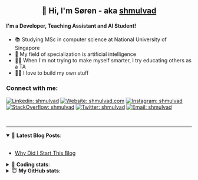 <h2 align="center">
	👋 Hi, I'm Søren - aka <a href="https://shmulvad.com">shmulvad</a>
</h2>

#### I'm a Developer, Teaching Assistant and AI Student!
- 📚 Studying MSc in computer science at National University of Singapore
- 🧠 My field of specialization is artificial intelligence
- 👨‍🏫 When I'm not trying to make myself smarter, I try educating others as a TA
- 👨‍💻 I love to build my own stuff

### Connect with me:

[![Linkedin: shmulvad](https://img.shields.io/badge/shmulvad-blue?style=flat&logo=Linkedin&logoColor=white)][linkedin]
[![Website: shmulvad.com](https://img.shields.io/badge/shmulvad.com-47CCCC?&style=flat&logo=Google-Chrome&logoColor=white)][website]
[![Instagram: shmulvad](https://img.shields.io/badge/-@shmulvad-purple?style=flat&logo=Instagram&logoColor=white)][instagram]
[![StackOverflow: shmulvad](https://img.shields.io/badge/shmulvad-FE7A16?style=flat&logo=stack-overflow&logoColor=white)][stackOverflow]
[![Twitter: shmulvad](https://img.shields.io/badge/@shmulvad-1ca0f1?style=flat&logo=twitter&logoColor=white)][twitter]
[![Email: shmulvad](https://img.shields.io/badge/shmulvad-D14836?style=flat&logo=gmail&logoColor=white)][mail]

<br />

---

<details open>
 <summary>📕 <b>Latest Blog Posts</b>: </summary>

<br>

<!-- BLOG-POST-LIST:START -->
- [Why Did I Start This Blog](https://shmulvad.com/blog/why-did-start-this-blog)
<!-- BLOG-POST-LIST:END -->

</details>

<!-- --- -->

<details>
 <summary>🤖 <b>Coding stats</b>: </summary>

<br>

<!--START_SECTION:waka-->
**I'm a Night 🦉** 

```text
🌞 Morning    90 commits     ██░░░░░░░░░░░░░░░░░░░░░░░   8.46% 
🌆 Daytime    409 commits    █████████░░░░░░░░░░░░░░░░   38.44% 
🌃 Evening    355 commits    ████████░░░░░░░░░░░░░░░░░   33.36% 
🌙 Night      210 commits    █████░░░░░░░░░░░░░░░░░░░░   19.74%

```


📊 **This Week I Spent My Time On** 

```text
💬 Programming Languages: 
Python                   7 hrs 26 mins       ████████████████░░░░░░░░░   66.58% 
Other                    1 hr 59 mins        ████░░░░░░░░░░░░░░░░░░░░░   17.83% 
C++                      44 mins             █░░░░░░░░░░░░░░░░░░░░░░░░   6.63% 
HTML                     23 mins             █░░░░░░░░░░░░░░░░░░░░░░░░   3.52% 
Markdown                 9 mins              ░░░░░░░░░░░░░░░░░░░░░░░░░   1.39%

🔥 Editors: 
VS Code                  9 hrs 5 mins        ████████████████████░░░░░   81.41% 
Zsh                      1 hr 55 mins        ████░░░░░░░░░░░░░░░░░░░░░   17.24% 
Sublime Text             9 mins              ░░░░░░░░░░░░░░░░░░░░░░░░░   1.35%

🐱‍💻 Projects: 
overvaagning-sender      4 hrs 31 mins       ██████████░░░░░░░░░░░░░░░   40.57% 
ps4                      2 hrs 37 mins       ██████░░░░░░░░░░░░░░░░░░░   23.5% 
benchmark                1 hr 25 mins        ███░░░░░░░░░░░░░░░░░░░░░░   12.77% 
Terminal                 1 hr 21 mins        ███░░░░░░░░░░░░░░░░░░░░░░   12.18% 
demo                     50 mins             ██░░░░░░░░░░░░░░░░░░░░░░░   7.54%

```


 Last Updated on 25/09/2021
<!--END_SECTION:waka-->

</details>

<!-- --- -->

<details>
 <summary>😇 <b>My GitHub stats</b>: </summary>

<br>

<img align="left" alt="shmulvad's Github Stats" src="https://github-readme-stats.vercel.app/api?username=shmulvad&show_icons=true&hide_border=true" />

</details>



[website]: https://shmulvad.com
[twitter]: https://twitter.com/shmulvad
[linkedin]: https://linkedin.com/in/shmulvad
[instagram]: https://instagram.com/shmulvad
[stackOverflow]: https://stackoverflow.com/users/9248793/shmulvad
[mail]: mailto:shmulvad@gmail.com
[github]: https://github.com/shmulvad
